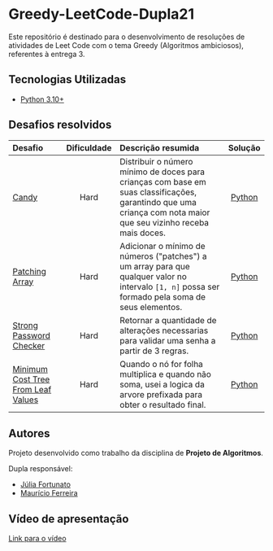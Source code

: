# Greedy-LeetCode-Dupla21

Este repositório é destinado para o desenvolvimento de resoluções de atividades de Leet Code com o tema Greedy (Algoritmos ambiciosos), referentes à entrega 3.  

## Tecnologias Utilizadas
- [Python 3.10+](https://www.python.org/)

##  Desafios resolvidos

| Desafio | Dificuldade | Descrição resumida | Solução |
| :--- | :---: | :--- | :---: |
| [Candy](https://leetcode.com/problems/candy/) | Hard | Distribuir o número mínimo de doces para crianças com base em suas classificações, garantindo que uma criança com nota maior que seu vizinho receba mais doces. | [Python](/coding/doces.py) |
| [Patching Array](https://leetcode.com/problems/patching-array/) | Hard | Adicionar o mínimo de números ("patches") a um array para que qualquer valor no intervalo `[1, n]` possa ser formado pela soma de seus elementos. | [Python](/coding/patching_array.py) |
| [Strong Password Checker](https://leetcode.com/problems/strong-password-checker/) | Hard | Retornar a quantidade de alterações necessarias para validar uma senha a partir de 3 regras. | [Python](/coding/password_tentativa3.py) |
| [Minimum Cost Tree From Leaf Values](https://leetcode.com/problems/minimum-cost-tree-from-leaf-values/) | Hard | Quando o nó for folha multiplica e quando não soma, usei a logica da arvore prefixada para obter o resultado final. | [Python](/coding/minCost_tentativa2.py) |



## Autores

Projeto desenvolvido como trabalho da disciplina de **Projeto de Algoritmos**.

Dupla responsável: 

- [Júlia Fortunato](https://github.com/julia-fortunato)  
- [Maurício Ferreira](https://github.com/mauricio_araujoo)  

## Vídeo de apresentação
[Link para o vídeo]()
